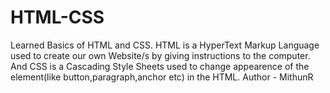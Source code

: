 # HTML-CSS
Learned Basics of HTML and CSS. HTML is a HyperText Markup Language used to create our own Website/s by giving instructions to the computer. And CSS is a Cascading Style Sheets used to change appearence of the element(like button,paragraph,anchor etc) in the HTML.
Author - MithunR
